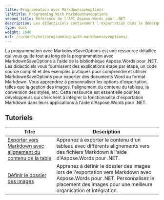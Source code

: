 ```yaml
---
title: Programmation avec Markdownsaveoptions
linktitle: Programming With Markdownsaveoptions
second_title: Référence de l'API Aspose.Words pour .NET
description: Les didacticiels contiennent l'exportation dans le démarquage avec l'alignement du contenu du tableau et le dossier d'images défini
type: docs
weight: 1640
url: /ru/words/net/programming-with-markdownsaveoptions/
---
```


La programmation avec MarkdownSaveOptions est une ressource détaillée qui vous guide tout au long de la programmation avec MarkdownSaveOptions à l'aide de la bibliothèque Aspose.Words pour .NET. Les didacticiels vous fournissent des explications étape par étape, un code source complet et des exemples pratiques pour comprendre et utiliser MarkdownSaveOptions pour exporter des documents Word au format Markdown. Vous apprendrez à personnaliser les options d'exportation, telles que la gestion des images, l'alignement du contenu du tableau, la conversion des styles, etc. Cette ressource est essentielle pour les développeurs qui cherchent à intégrer la fonctionnalité d'exportation Markdown dans leurs applications à l'aide d'Aspose.Words pour .NET.

 ## Tutoriels
| Titre | Description |
| --- | --- |
| [Exporter vers Markdown avec alignement du contenu de la table](./export-into-markdown-with-table-content-alignment/) | Apprenez à exporter le contenu d'un tableau avec différents alignements vers des fichiers Markdown à l'aide d'Aspose.Words pour .NET. |
| [Définir le dossier des images](./set-images-folder/) | Apprenez à définir le dossier des images lors de l'exportation vers Markdown avec Aspose.Words pour .NET. Personnalisez le placement des images pour une meilleure organisation et intégration.|